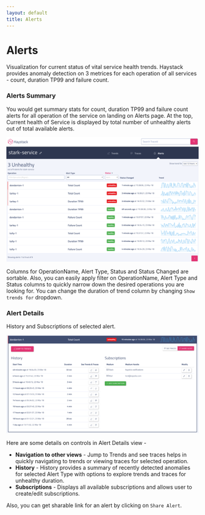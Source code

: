 ```yaml
---
layout: default
title: Alerts
---
```


# Alerts

Visualization for current status of vital service health trends. Haystack provides anomaly detection on 3 metrices for each operation of all services - count, duration TP99 and failure count.

### Alerts Summary
You would get summary stats for count, duration TP99 and failure count alerts for all operation of the service on landing on Alerts page.
At the top, Current health of Service is displayed by total number of unhealthy alerts out of total available alerts.

![Alerts Page](../images/alerts.png)

Columns for OperationName, Alert Type, Status and Status Changed are sortable. Also, you can easily apply filter on OperationName, Alert Type and Status columns to quickly narrow down the desired operations you are looking for. You can change the duration of trend column by changing `Show trends for` dropdown.

### Alert Details 
History and Subscriptions of selected alert.

![Alert details](../images/alert_details.png)

Here are some details on controls in Alert Details view -
- **Navigation to other views** - Jump to Trends and see traces helps in quickly navigating to trends or viewing traces for selected operation.
- **History** - History provides a summary of recently detected anomalies for selected Alert Type with options to explore trends and traces for unhealthy duration.
- **Subscriptions** - Displays all available subscriptions and allows user to create/edit subscriptions.

Also, you can get sharable link for an alert by clicking on `Share Alert`. 
